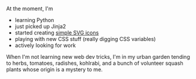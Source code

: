 At the moment, I'm
* learning Python
* just picked up Jinja2
* started creating [simple SVG icons](https://github.com/btrem/svg-graphics)
* playing with new CSS stuff (really digging CSS variables)
* actively looking for work

When I'm not learning new web dev tricks, I'm in my urban
garden tending to herbs, tomatoes, radishes, kohlrabi, and
a bunch of volunteer squash plants whose origin is a mystery
to me.
